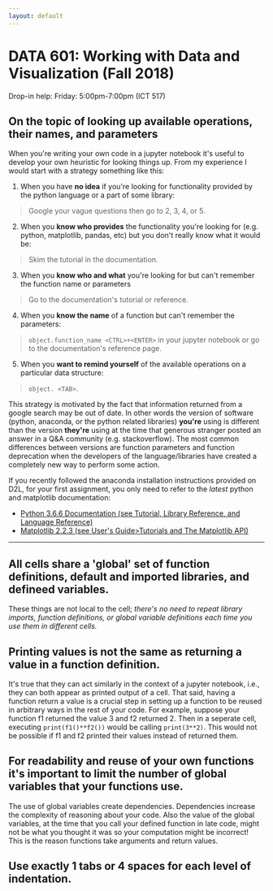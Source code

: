 ```yaml
---
layout: default
---
```


# DATA 601: Working with Data and Visualization (Fall 2018)

Drop-in help: Friday: 5:00pm-7:00pm (ICT 517)

## On the topic of looking up available operations, their names, and parameters

When you're writing your own code in a jupyter notebook it's useful to develop your own heuristic for looking things up. From my experience I would start with a strategy something like this:

1. When you have **no idea** if you're looking for functionality provided by the python language or a part of some library:
 > Google your vague questions then go to 2, 3, 4, or 5.

2. When you **know who provides** the functionality you're looking for (e.g.  python, matplotlib, pandas, etc) but you don't really know what it would be:
 > Skim the tutorial in the documentation.

3. When you **know who and what** you're looking for but can't remember the function name or parameters
 > Go to the documentation's tutorial or reference.

4. When you **know the name** of a function but can't remember the parameters:
 > `object.function_name <CTRL>+<ENTER>` in your jupyter notebook or go to the documentation's reference page.

5. When you **want to remind yourself** of the available operations on a particular data structure:
  > `object. <TAB>`.

 
This strategy is motivated by the fact that information returned from a google search may be out of date.
In other words the version of software (python, anaconda, or the python related libraries) **you're** using is different than the version **they're** using at the time that generous stranger posted an answer in a Q&A community (e.g. stackoverflow).
The most common differences between versions are function parameters and function deprecation when the developers of the language/libraries have created a completely new way to perform some action.

If you recently followed the anaconda installation instructions provided on D2L, for your first assignment, you only need to refer to the *latest* python and matplotlib documentation:
* [Python 3.6.6 Documentation (see Tutorial, Library Reference, and Language Reference)](https://docs.python.org/3.6/index.html)
* [Matplotlib 2.2.3 (see User's Guide>Tutorials and The Matplotlib API)](https://matplotlib.org/contents.html)

----
## All cells share a 'global' set of function definitions, default and imported libraries, and defineed variables.
These things are not local to the cell; *there's no need to repeat library imports, function definitions, or global variable definitions each time you use them in different cells.*

## Printing values is not the same as returning a value in a function definition.
It's true that they can act similarly in the context of a jupyter notebook, i.e., they can both appear as printed output of a cell. That said, having a function return a value is a crucial step in setting up a function to be reused in arbitrary ways in the rest of your code. For example, suppose your function f1 returned the value 3 and f2 returned 2. Then in a seperate cell, executing `print(f1()**f2())` would be calling `print(3**2)`. This would not be possible if f1 and f2 printed their values instead of returned them.

## For readability and reuse of your own functions it's important to limit the number of global variables that your functions use.
The use of global variables create dependencies. Dependencies increase the complexity of reasoning about your code. Also the value of the global variables, at the time that you call your defined function in late code, might not be what you thought it was so your computation might be incorrect! This is the reason functions take arguments and return values.


## Use exactly 1 tabs or 4 spaces for each level of indentation.
